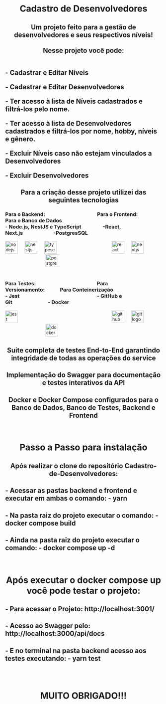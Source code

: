 <h1 align="center">Cadastro de Desenvolvedores</h1>

<h2 align="center">Um projeto feito para a gestão de desenvolvedores e seus respectivos níveis!
<br />
<br />
Nesse projeto você pode:
  <br />
  <br />
<p align="left">- Cadastrar e Editar Níveis</p>
<p align="left">- Cadastrar e Editar Desenvolvedores</p>
<p align="left">- Ter acesso à lista de Níveis cadastrados e filtrá-los pelo nome.</p>
<p align="left">- Ter acesso à lista de Desenvolvedores cadastrados e filtrá-los por nome, hobby, níveis e gênero.</p>
<p align="left">- Excluir Níveis caso não estejam vinculados a Desenvolvedores</p>
<p align="left">- Excluir Desenvolvedores</p>



</h2>


<h2 align="center">Para a criação desse projeto utilizei das seguintes tecnologias</h2>

  <div>
    <h3>
      Para o Backend: &emsp;&emsp;&emsp;&emsp;&emsp;&emsp;&emsp;&emsp;&emsp;&emsp;Para o Frontend:&emsp;&emsp;&emsp;&emsp;Para o Banco de Dados
      <br> - Node.js, NestJS e TypeScript &emsp;&emsp;&emsp;&emsp;-React, Next.js&emsp;&emsp;&emsp;&emsp;&emsp;&emsp;-PostgresSQL</h3>
    <img src="https://cdn.jsdelivr.net/gh/devicons/devicon/icons/nodejs/nodejs-original.svg" height="40" alt="nodejs logo"  />
    <img width="15" />
    <img src="https://cdn.jsdelivr.net/gh/devicons/devicon/icons/nestjs/nestjs-original.svg" height="40" alt="nestjs logo"  />
    <img width="15" />
    <img src="https://cdn.jsdelivr.net/gh/devicons/devicon/icons/typescript/typescript-original.svg" height="40" alt="typescript logo"  />
    <img width="15" />&emsp;&emsp;&emsp;&emsp;&emsp;&emsp;&emsp;&emsp;&emsp;&emsp;&emsp;
    <img src="https://cdn.jsdelivr.net/gh/devicons/devicon/icons/react/react-original.svg" height="40" alt="react logo"  />
    <img width="15" />
    <img src="https://cdn.jsdelivr.net/gh/devicons/devicon/icons/nextjs/nextjs-original.svg" height="40" alt="nextjs logo"  />
    <img width="15" />&emsp;&emsp;&emsp;&emsp;&emsp;&emsp;&emsp;&emsp;&emsp;
    <img src="https://cdn.jsdelivr.net/gh/devicons/devicon/icons/postgresql/postgresql-original.svg" height="40" alt="postgresql logo"  />
  </div><br />

<div>
  <h3 align="left">Para Testes:&emsp;&emsp;&emsp;&emsp;&emsp;&emsp;&emsp;&emsp;&emsp;&emsp;&emsp;&emsp;Para Versionamento:&emsp;&emsp;&emsp;Para Conteinerização
    <br> - Jest &emsp;&emsp;&emsp;&emsp;&emsp;&emsp;&emsp;&emsp;&emsp;&emsp;&emsp;&emsp;&emsp;&emsp;&emsp;- GitHub e Git&emsp;&emsp;&emsp;&emsp;&emsp;&emsp;&emsp;- Docker</h3>
    <img src="https://cdn.jsdelivr.net/gh/devicons/devicon/icons/jest/jest-plain.svg" height="40" alt="jest logo"  /> 
    <img width="15" />&emsp;&emsp;&emsp;&emsp;&emsp;&emsp;&emsp;&emsp;&emsp;&emsp;&emsp;&emsp;&emsp;&emsp;&emsp;&emsp;&emsp;&emsp;&emsp;&emsp;
    <img src="https://cdn.jsdelivr.net/gh/devicons/devicon/icons/github/github-original.svg" height="40" alt="github logo"  />
    <img width="15" />
    <img src="https://cdn.jsdelivr.net/gh/devicons/devicon/icons/git/git-original.svg" height="40" alt="git logo"  />
    <img width="15" />&emsp;&emsp;&emsp;&emsp;&emsp;&emsp;&emsp;&emsp;&emsp;
    <img src="https://cdn.jsdelivr.net/gh/devicons/devicon/icons/docker/docker-original.svg" height="40" alt="docker logo"  /> 
</div>
<h2></h2>
<h2 align="center">Suite completa de testes End-to-End garantindo integridade de todas as operações do service</h2>
<h2 align="center">Implementação do Swagger para documentação e testes interativos da API</h2>
<h2 align="center">Docker e Docker Compose configurados para o Banco de Dados, Banco de Testes, Backend e Frontend</h2>
<br />
<h1 align="center">Passo a Passo para instalação</h1>
<h2 align="center">Após realizar o clone do repositório Cadastro-de-Desenvolvedores:</h2>
<h2 align="left">- Acessar as pastas backend e frontend e executar em ambas o comando: - yarn</h2>
<h2 align="left">- Na pasta raiz do projeto executar o comando: - docker compose build</h2>
<h2 align="left">- Ainda na pasta raiz do projeto executar o comando: - docker compose up -d</h2>
<br />
<h1 align="center">Após executar o docker compose up você pode testar o projeto:</h1>
<h2 align="left">- Para acessar o Projeto: http://localhost:3001/</h2>
<h2 align="left">- Acesso ao Swagger pelo: http://localhost:3000/api/docs</h2>
<h2 align="left">- E no terminal na pasta backend acesso aos testes executando: - yarn test</h2>
<br />
<br />
<h1 align="center">MUITO OBRIGADO!!!</h1>
